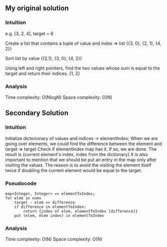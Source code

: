 ## My original solution

### Intuition

e.g. [3, 2, 4], target = 6

Create a list that contains a tuple of value and index => list
{{3, 0}, {2, 1}, {4, 2}}

Sort list by value
{{2,1}, {3, 0}, {4, 2}}

Using left and right pointers, find the two values whose sum is equal to the target and return their indices.
{1, 2}

### Analysis
Time complexity: O(NlogN)
Space complexity: O(N)


## Secondary Solution

### Intuition
Initialize dictorionary of values and indices -> elementIndex;
When we are going over elements, we could find the difference between the element and target => target
Check if elementIndex map has it. If so, we are done. The result is {current element's index, index from the dictionary}
It is also important to mention that we should be put an entry in the map only after visiting the values. The reason is to avoid 
the visiting the element itself twice if doubling the current element would be equal to the target.

### Pseudocode
```
map<Integer, Integer> => elementToIndex;
for elem in nums
	target - elem => difference
	if difference in elementToIndex:
		return {index of elem, elementToIndex [difference]}		
	put (elem, elem index) in elementToIndex
```
 
### Analysis
Time complexity: O(N)
Space complexity: O(N)
